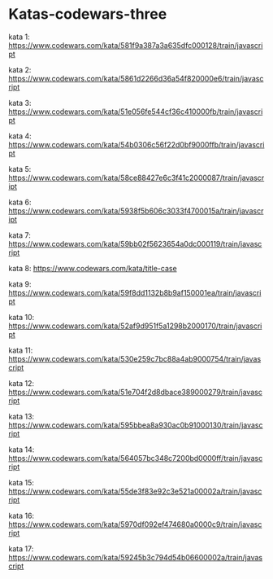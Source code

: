 # Katas-codewars-three

kata 1: https://www.codewars.com/kata/581f9a387a3a635dfc000128/train/javascript

kata 2: https://www.codewars.com/kata/5861d2266d36a54f820000e6/train/javascript

kata 3: https://www.codewars.com/kata/51e056fe544cf36c410000fb/train/javascript

kata 4: https://www.codewars.com/kata/54b0306c56f22d0bf9000ffb/train/javascript

kata 5: https://www.codewars.com/kata/58ce88427e6c3f41c2000087/train/javascript

kata 6: https://www.codewars.com/kata/5938f5b606c3033f4700015a/train/javascript

kata 7: https://www.codewars.com/kata/59bb02f5623654a0dc000119/train/javascript

kata 8: https://www.codewars.com/kata/title-case
 
kata 9: https://www.codewars.com/kata/59f8dd1132b8b9af150001ea/train/javascript

kata 10: https://www.codewars.com/kata/52af9d951f5a1298b2000170/train/javascript

kata 11: https://www.codewars.com/kata/530e259c7bc88a4ab9000754/train/javascript

kata 12: https://www.codewars.com/kata/51e704f2d8dbace389000279/train/javascript

kata 13: https://www.codewars.com/kata/595bbea8a930ac0b91000130/train/javascript

kata 14: https://www.codewars.com/kata/564057bc348c7200bd0000ff/train/javascript

kata 15: https://www.codewars.com/kata/55de3f83e92c3e521a00002a/train/javascript

kata 16: https://www.codewars.com/kata/5970df092ef474680a0000c9/train/javascript

kata 17: https://www.codewars.com/kata/59245b3c794d54b06600002a/train/javascript
